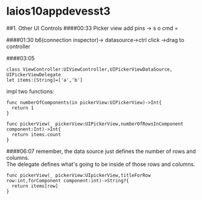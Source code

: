 # laios10appdevesst3
##1. Other UI Controls
####00:33 Picker view
add pins -> s o cmd =

####01:30
b6(connection inspector)-> datasource->ctrl click ->drag to controller


####03:05
```
class ViewController:UIViewController,UIPickerViewDataSource, UIPickerViewDelegate
let items:[String]=['a','b']
```
impl two functions:
```
func numberOfComponents(in pickerView:UIPickerView)->Int{
  return 1
}
```

```
func pickerView(_ pickerView:UIPickerView,numberOfRowsInComponent component:Int)->Int{
  return items.count
}
```
####06:07
remember, the data source just defines the number of rows and columns.  
The delegate defines what's going to be inside of those rows and columns.  

```
func pickerView(_ pickerView:UIpickerView,titleForRow row:int,forComponent component:int)->String?{
  return items[row]
}
```
